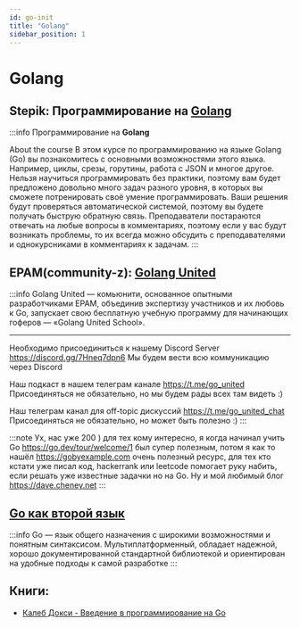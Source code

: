 ```yaml
---
id: go-init
title: "Golang"
sidebar_position: 1
---
```

# Golang

## Stepik: Программирование на [Golang](https://stepik.org/course/54403)
:::info
Программирование на **Golang**

About the course
В этом курсе по программированию на языке Golang (Go) вы познакомитесь с основными возможностями этого языка. Например, циклы, срезы, горутины, работа с JSON и многое другое. Нельзя научиться программировать без практики, поэтому вам будет предложено довольно много задач разного уровня, в которых вы сможете потренировать своё умение программировать. Ваши решения будут проверяться автоматической системой, поэтому вы будете получать быструю обратную связь. Преподаватели постараются отвечать на любые вопросы в комментариях, поэтому если у вас будут возникать проблемы, то их всегда можно обсудить с преподавателями и однокурсниками в комментариях к задачам.
:::

## EPAM(community-z): [Golang United](https://habr.com/ru/company/epam_systems/news/t/648023/)

:::info
Golang United — комьюнити, основанное опытными разработчиками EPAM, объединив экспертизу участников и их любовь к Go, запускает свою бесплатную учебную программу для начинающих гоферов — «Golang United School».

---

Необходимо присоединиться к нашему Discord Server https://discord.gg/7Hneq7dpn6
Мы будем вести всю коммуникацию через Discord

Наш подкаст в нашем телеграм канале https://t.me/go_united
Присоединяться не обязательно, но мы будем рады всех там видеть :)

Наш телеграм канал для off-topic дискуcсий https://t.me/go_united_chat
Присоединяться не обязательно, но может быть полезно :)
:::

:::note
Ух, нас уже 200 ) для тех кому интересно, я когда начинал учить Go https://go.dev/tour/welcome/1 был супер полезным, потом я как то нашёл https://gobyexample.com очень полезный ресурс, для тех кто кстати уже писал код, hackerrank или leetcode помогает руку набить, если решать уже известные задачки но на Go. Ну и мой любимый блог https://dave.cheney.net
:::

## [Go как второй язык](https://ru.code-basics.com/languages/go)

:::info
Go — язык общего назначения с широкими возможностями и понятным синтаксисом. Мультиплатформенный, обладает надежной, хорошо документированной стандартной библиотекой и ориентирован на удобные подходы к самой разработке
:::

## Книги:

- [Калеб Докси - Введение в программирование на Go](http://golang-book.ru/)
